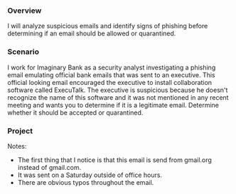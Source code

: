 ### Overview

I will analyze suspicious emails and identify signs of phishing before determining if an email should be allowed or quarantined. 

### Scenario

I work for Imaginary Bank as a security analyst investigating a phishing email emulating official bank emails that was sent to an executive. This official looking email encouraged the executive to install collaboration software called ExecuTalk. The executive is suspicious because he doesn't recognize the name of this software and it was not mentioned in any recent meeting and wants you to determine if it is a legitimate email. Determine whether it should be accepted or quarantined.

### Project 

Notes:

 - The first thing that I notice is that this email is send from gmail.org instead of gmail.com.
 - It was sent on a Saturday outside of office hours.
 - There are obvious typos throughout the email.